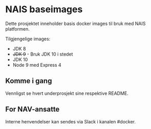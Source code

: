 NAIS baseimages
================

Dette prosjektet inneholder basis docker images til bruk med NAIS platformen.

Tilgjengelige images:

* JDK 8
* ~~JDK 9~~ - Bruk JDK 10 i stedet
* JDK 10
* Node 9 med Express 4


## Komme i gang

Vennligst se hvert underprosjekt sine respektive README.


## For NAV-ansatte

Interne henvendelser kan sendes via Slack i kanalen #docker.
